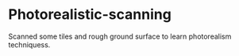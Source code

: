 # Photorealistic-scanning
Scanned some tiles and rough ground surface to learn photorealism techniquess. 
